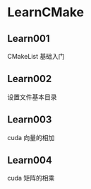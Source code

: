 # LearnCMake

## Learn001
CMakeList 基础入门

## Learn002
设置文件基本目录

## Learn003
cuda 向量的相加

## Learn004
cuda 矩阵的相乘